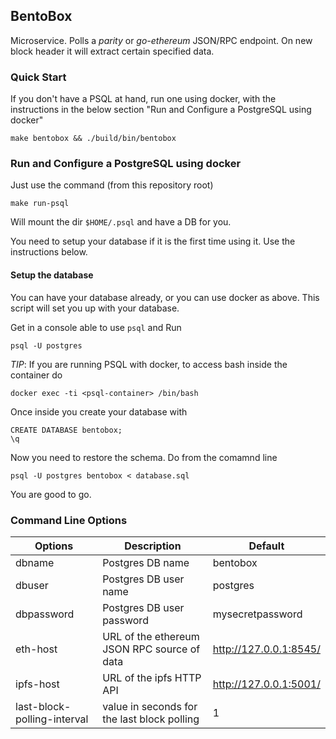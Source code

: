 ## BentoBox

Microservice. Polls a *parity* or *go-ethereum* JSON/RPC endpoint.
On new block header it will extract certain specified data.

### Quick Start

If you don't have a PSQL at hand, run one using docker, with the instructions
in the below section "Run and Configure a PostgreSQL using docker"

	make bentobox && ./build/bin/bentobox

### Run and Configure a PostgreSQL using docker

Just use the command (from this repository root)

```
make run-psql
```

Will mount the dir `$HOME/.psql` and have a DB for you.

You need to setup your database if it is the first time using it.
Use the instructions below.

#### Setup the database

You can have your database already, or you can use docker as above.
This script will set you up with your database.

Get in a console able to use `psql` and Run

```
psql -U postgres
```

*TIP*: If you are running PSQL with docker,
to access bash inside the container do

```
docker exec -ti <psql-container> /bin/bash
```

Once inside you create your database with

```
CREATE DATABASE bentobox;
\q
```

Now you need to restore the schema. Do from the comamnd line

```
psql -U postgres bentobox < database.sql
```

You are good to go.

### Command Line Options

| Options | Description | Default |
| --- | --- | --- |
| dbname | Postgres DB name | bentobox |
| dbuser | Postgres DB user name | postgres |
| dbpassword | Postgres DB user password | mysecretpassword |
| eth-host | URL of the ethereum JSON RPC source of data | http://127.0.0.1:8545/ |
| ipfs-host | URL of the ipfs HTTP API | http://127.0.0.1:5001/ |
| last-block-polling-interval | value in seconds for the last block polling | 1 |